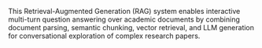 This Retrieval-Augmented Generation (RAG) system enables interactive multi-turn question answering over academic documents by combining document parsing, semantic chunking, vector retrieval, and LLM generation for conversational exploration of complex research papers.
